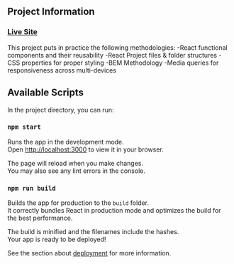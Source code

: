 ## Project Information
### [Live Site](https://gpt3-ad.netlify.app/)
This project puts in practice the following methodologies:
-React functional components and their reusability
-React Project files & folder structures
-CSS properties for proper styling
-BEM Methodology
-Media queries for responsiveness across multi-devices

## Available Scripts

In the project directory, you can run:

### `npm start`

Runs the app in the development mode.\
Open [http://localhost:3000](http://localhost:3000) to view it in your browser.

The page will reload when you make changes.\
You may also see any lint errors in the console.

### `npm run build`

Builds the app for production to the `build` folder.\
It correctly bundles React in production mode and optimizes the build for the best performance.

The build is minified and the filenames include the hashes.\
Your app is ready to be deployed!

See the section about [deployment](https://facebook.github.io/create-react-app/docs/deployment) for more information.
